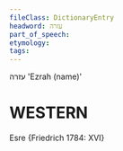 ```yaml
---
fileClass: DictionaryEntry
headword: עזרה
part_of_speech: 
etymology: 
tags: 
---
```

עזרה
'Ezrah (name)'

WESTERN
========

Esre {Friedrich 1784: XVI}